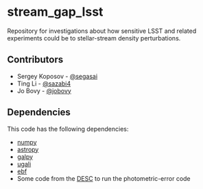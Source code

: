 stream_gap_lsst
===============

Repository for investigations about how sensitive LSST and related
experiments could be to stellar-stream density perturbations.

Contributors
-------------

* Sergey Koposov - [@segasai](https://github.com/segasai)
* Ting Li - [@sazabi4](https://github.com/sazabi4)
* Jo Bovy - [@jobovy](https://github.com/jobovy)

Dependencies
------------

This code has the following dependencies:

* [numpy](https://github.com/numpy/numpy)
* [astropy](https://github.com/astropy/astropy)
* [galpy](https://github.com/jobovy/galpy)
* [ugali](https://github.com/DarkEnergySurvey/ugali)
* [ebf](http://ebfformat.sourceforge.net/build/intro.html)
* Some code from the [DESC](https://github.com/LSSTDESC) to run the photometric-error code
